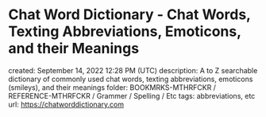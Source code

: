 # Chat Word Dictionary - Chat Words, Texting Abbreviations, Emoticons, and their Meanings

created: September 14, 2022 12:28 PM (UTC)
description: A to Z searchable dictionary of commonly used chat words, texting abbreviations, emoticons (smileys), and their meanings
folder: BOOKMRKS-MTHRFCKR / REFERENCE-MTHRFCKR / Grammer / Spelling / Etc
tags: abbreviations, etc
url: https://chatworddictionary.com